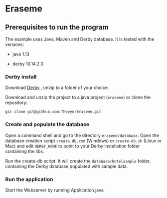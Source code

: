 # Eraseme
 
## Prerequisites to run the program
The example uses Java, Maven and Derby database. It is tested with the versions:

* java 1.13

* derby 10.14.2.0

### Derby install
Download [Derby](https://db.apache.org/derby/derby_downloads.html)
, unzip to a folder of your choice.


Download and unzip the project to a java project (`eraseme`) or clone the repository: 

```git clone git@github.com:Thevyn/Eraseme.git``` 

### Create and populate the database 

Open a command shell and go to the directory `eraseme/database`. Open the database creation script `create-db.cmd` (Windows) or `create-db.sh` (Linux or Mac) and edit `DERBY_HOME` to point to your Derby installation folder containing the libs. 

Run the create-db script. It will create the `database/hotelsample` folder, containing the Derby database populated with sample data.


### Run the application

Start the Webserver by running Application.java
